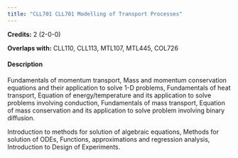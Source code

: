```yaml
---
title: "CLL701 CLL701 Modelling of Transport Processes"
---
```

**Credits:** 2 (2-0-0)

**Overlaps with:** CLL110, CLL113, MTL107, MTL445, COL726

#### Description
Fundamentals of momentum transport, Mass and momentum conservation equations and their application to solve 1-D problems, Fundamentals of heat transport, Equation of energy/temperature and its application to solve problems involving conduction, Fundamentals of mass transport, Equation of mass conservation and its application to solve problem involving binary diffusion.

Introduction to methods for solution of algebraic equations, Methods for solution of ODEs, Functions, approximations and regression analysis, Introduction to Design of Experiments.